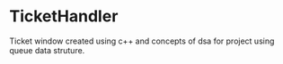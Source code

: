 # TicketHandler
Ticket window created using c++ and concepts of dsa for project using queue data struture.
